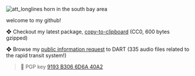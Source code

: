 ![att_longlines horn in the south bay area](https://user-images.githubusercontent.com/47793500/167224722-b7778370-0c93-4cc8-b97f-fad73a3ff516.jpg)

welcome to my github!

❖ Checkout my latest package, [copy-to-clipboard](https://github.com/clairelizbet/copy-to-clipboard) (CC0, 600 bytes gzipped)

❖ Browse my [public information request](https://github.com/clairelizbet/public-data-requests/tree/main/2021-01-12-DART) to DART (335 audio files related to the rapid transit system!)

> 🔑 PGP key [9193 B306 6D6A 40A2](https://clairecampbell.io/static/7DFB12DCD3D24F17765CC2669193B3066D6A40A2.asc)
